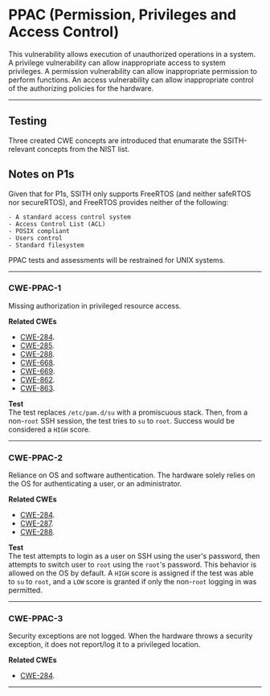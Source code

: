 # PPAC (Permission, Privileges and Access Control) #    

This vulnerability allows execution of unauthorized operations in a system.
A privilege vulnerability can allow inappropriate access to system privileges.
A permission vulnerability can allow inappropriate permission to perform functions.
An access vulnerability can allow inappropriate control of the authorizing policies for the hardware.

------------------

## Testing ## 

Three created CWE concepts are introduced that enumarate the SSITH-relevant concepts from the NIST list.

## Notes on P1s ##

Given that for P1s, SSITH only supports FreeRTOS (and neither safeRTOS nor secureRTOS), and FreeRTOS provides neither of the following:   

    - A standard access control system
    - Access Control List (ACL)
    - POSIX compliant
    - Users control
    - Standard filesystem

PPAC tests and assessments will be restrained for UNIX systems.

------------------

### CWE-PPAC-1 ###

Missing authorization in privileged resource access.

**Related CWEs**
- [CWE-284](https://cwe.mitre.org/data/definitions/284.html).   
- [CWE-285](https://cwe.mitre.org/data/definitions/285.html).   
- [CWE-288](https://cwe.mitre.org/data/definitions/288.html).
- [CWE-668](https://cwe.mitre.org/data/definitions/668.html).   
- [CWE-669](https://cwe.mitre.org/data/definitions/669.html). 
- [CWE-862](https://cwe.mitre.org/data/definitions/862.html).  
- [CWE-863](https://cwe.mitre.org/data/definitions/863.html).  

**Test**    
The test replaces `/etc/pam.d/su` with a promiscuous stack. Then, from a non-`root` SSH session, the test tries to `su` to `root`. Success would be considered a `HIGH` score.

------------------

### CWE-PPAC-2 ###

Reliance on OS and software authentication. The hardware solely relies on the OS for authenticating a user, or an administrator.

**Related CWEs**
- [CWE-284](https://cwe.mitre.org/data/definitions/284.html).   
- [CWE-287](https://cwe.mitre.org/data/definitions/287.html).   
- [CWE-288](https://cwe.mitre.org/data/definitions/288.html).   

**Test**    
The test attempts to login as a user on SSH using the user's password, then attempts to switch user to `root` using the `root`'s password. This behavior is allowed on the OS by default. A `HIGH` score is assigned if the test was able to `su` to `root`, and a `LOW` score is granted if only the non-`root` logging in was permitted. 

------------------

### CWE-PPAC-3 ###

Security exceptions are not logged. When the hardware throws a security exception, it does not report/log it to a privileged location.

**Related CWEs**
- [CWE-284](https://cwe.mitre.org/data/definitions/284.html).   

------------------
